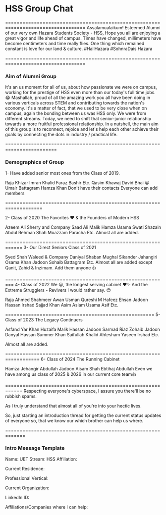 # HSS Group Chat
==================================================================================
Assalamualaikum!
Esteemed Alumni of our very own Hazara Students Society - HSS,
Hope you all are enjoying a great vigor and life ahead of campus. 
Times have changed, millimeters have become centimeters and time really flies.
One thing which remained constant is love for our land & culture.
#HailHazara
#SohnraDais Hazara

==================================================================================

### Aim of Alumni Group

It's an us moment for all of us, about how passionate we were on campus, working for the prestige of HSS even more than our today's full time jobs. 😂
Mashallah, proud of all the amazing work you all have been doing in various verticals across STEM and contributing towards the nation's economy.
It's a matter of fact, that we used to be very close when on campus, again the bonding between us was HSS only. We were from different streams.
Today, we need to shift that senior-junior relationship towards a more fruitful professional relationship.
In a nutshell, the main aim of this group is to reconnect, rejoice and let's help each other achieve their goals by connecting the dots in industry / practical life.

========================================================================

### Demographics of Group

1- Have added senior most ones from the Class of 2019.

Raja Khizar
Imran Khalid
Faraz Bashir
Etc.
Qasim Khawaj
David Bhai 😀
Umair Battagram
Hamza Khan
Don't have their contacts
Everyone can add members

===================================================================

2- Class of 2020 The Favorites ❤ & the Founders of Modern HSS

Azeem Ali Sherry and Company
Saad Ali Malik
Hamza
Usama Swati
Shazain
Abdul Rehman Shah 
Moazzam Paracha
Etc.
Almost all are added.

============================================================
3- Our Direct Seniors Class of 2021

Syed Shah Waleed & Company
Daniyal
Shaban Mughal
Sikander Jahangiri
Osama Khan Jadoon
Sohaib Battagram
Etc.
Almost all are added except
Qanit, Zahid & Inzimam.
Add them anyone 👍

=========================================================
4- Class of 2022
We 😀,  the longest serving cabinet ❤✨
And the Extreme Strugglers - Revivers I would rather say. 😊

Raja Ahmed
Shahmeer Awan
Usman Qureshi
M Hafeez
Ehsan Jadoon
Hassan Irshad
Sajjad Khan
Asim Aslam 
Usama Asif
Etc.

====================================================
5- Class of 2023
The Legacy Continuers

Asfand Yar Khan
Huzaifa Malik
Hassan Jadoon
Sarmad Riaz
Zohaib Jadoon
Danyal Hassan
Summer Khan
Saifullah Khalid
Ahtesham
Yaseen Irshad
Etc.

Almost all are added.

==================================================================
6- Class of 2024
The Running Cabinet

Hamza Jehangir
Abdullah Jadoon
Aisam Shah
Ebtihaj Abdullah
Even we have among us class of 2025 & 2026 in our current core team👍

============================================================
Respecting everyone's cyberspace, I assure you there'll be no rubbish spams.

As I truly understand that almost all of you're into your hectic lives.

So, just starting an introduction thread for getting the current status updates of everyone so, that we know our which brother can help us where.

=============================================================
### Intro Message Template
Name:
UET Stream: 
HSS Affiliation: 

Current Residence: 

Professional Vertical:

Current Organization: 

LinkedIn ID: 

Affiliations/Companies where I can help:





